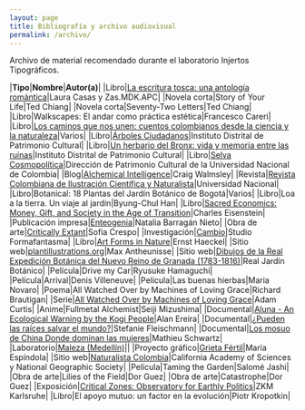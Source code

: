 ```yaml
---
layout: page
title: Bibliografía y archivo audiovisual
permalink: /archivo/
---
```

Archivo de material recomendado durante el laboratorio Injertos Tipográficos.

|**Tipo**|**Nombre**|**Autor(a)**|
|Libro|[La escritura tosca: una antología romántica](https://thegruffwriting.wordpress.com/)|Laura Casas y Zas.MDK.APC|
|Novela corta|Story of Your Life|Ted Chiang|
|Novela corta|Seventy-Two Letters|Ted Chiang|
|Libro|Walkscapes: El andar como práctica estética|Francesco Careri|
|Libro|[Los caminos que nos unen: cuentos colombianos desde la ciencia y la naturaleza](https://divulgacion.minciencias.gov.co/los-caminos-que-nos-unen-cuentos-colombianos)|Varios|
|Libro|[Árboles Ciudadanos](https://issuu.com/patrimoniobogota/docs/arboles-_baja)|Instituto Distrital de Patrimonio Cultural|
|Libro|[Un herbario del Bronx: vida y memoria entre las ruinas](https://issuu.com/patrimoniobogota/docs/agenda_bronx_web_)|Instituto Distrital de Patrimonio Cultural|
|Libro|[Selva Cosmopolítica](https://issuu.com/dpc-unal/docs/selva-cosmopolitica)|Dirección de Patrimonio Cultural de la Universidad Nacional de Colombia|
|Blog|[Alchemical Intelligence](https://medium.com/@craig_walmsley/alchemical-intelligence-98d33456720e)|Craig Walmsley|
|Revista|[Revista Colombiana de Ilustración Científica y Naturalista](https://issuu.com/gestiondeproyectos/docs/ilustacion_cientifica_color)|Universidad Nacional|
|Libro|Botanical: 18 Plantas del Jardín Botánico de Bogotá|Varios|
|Libro|Loa a la tierra. Un viaje al jardín|Byung-Chul Han|
|Libro|[Sacred Economics: Money, Gift, and Society in the Age of Transition](https://sacred-economics.com/)|Charles Eisenstein|
|Publicación impresa|[Enteogenia](https://www.behance.net/gallery/66764967/Enteogenia)|Natalia Barragán Nieto|
|Obra de arte|[Critically Extant](https://criticallyextant.com/)|Sofia Crespo|
|Investigación|[Cambio](http://www.cambio.website/)|Studio Formafantasma|
|Libro|[Art Forms in Nature](https://archive.org/details/KunstformenDerNaturErnstHaeckel/)|Ernst Haeckel|
|Sitio web|[plantillustrations.org](http://plantillustrations.org/)|Max Antheunisse|
|Sitio web|[Dibujos de la Real Expedición Botánica del Nuevo Reino de Granada (1783-1816)](http://www.rjb.csic.es/icones/mutis/paginas/index.php)|Real Jardín Botánico|
|Película|Drive my Car|Ryusuke Hamaguchi|
|Película|Arrival|Denis Villeneuve|
|Película|Las buenas hierbas|Maria Novaro|
|Poema|All Watched Over by Machines of Loving Grace|Richard Brautigan|
|Serie|[All Watched Over by Machines of Loving Grace](https://vimeo.com/515004292)|Adam Curtis|
|Anime|Fullmetal Alchemist|Seiji Mizushima|
|Documental|[Aluna - An Ecological Warning by the Kogi People](https://www.youtube.com/watch?v=ftFbCwJfs1I)|Alan Ereira|
|Documental|[¿Pueden las raíces salvar el mundo?](https://www.youtube.com/watch?v=tof3JZRLvPw)|Stefanie Fleischmann|
|Documental|[Los mosuo de China Donde dominan las mujeres](https://www.youtube.com/watch?v=tq_qHn83zOY)|Mathieu Schwartz|
|Laboratorio|[Maleza (Medellín)](https://www.instagram.com/malezajardin/)||
|Proyecto gráfico|[Grieta Fértil](https://www.instagram.com/grieta_fertil/)|María Espíndola|
|Sitio web|[Naturalista Colombia](https://colombia.inaturalist.org/)|California Academy of Sciences y National Geographic Society|
|Película|Taming the Garden|Salomé Jashi|
|Obra de arte|Lilies of the Field|Dor Guez|
|Obra de arte|Catastrophe|Dor Guez|
|Exposición|[Critical Zones: Observatory for Earthly Politics](https://critical-zones.zkm.de/#!/)|ZKM Karlsruhe|
|Libro|El apoyo mutuo: un factor en la evolución|Piotr Kropotkin|